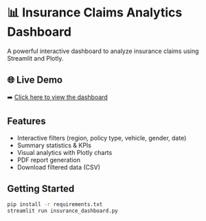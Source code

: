 # 📊 Insurance Claims Analytics Dashboard

A powerful interactive dashboard to analyze insurance claims using Streamlit and Plotly.

## 🌐 Live Demo
➡️ [Click here to view the dashboard](https://your-username-your-repo.streamlit.app)

## Features
- Interactive filters (region, policy type, vehicle, gender, date)
- Summary statistics & KPIs
- Visual analytics with Plotly charts
- PDF report generation
- Download filtered data (CSV)

## Getting Started
```bash
pip install -r requirements.txt
streamlit run insurance_dashboard.py
